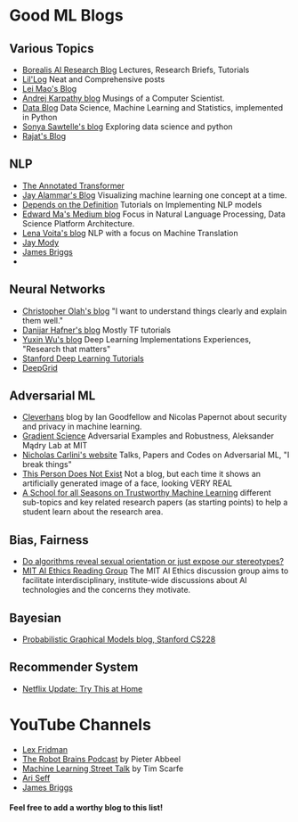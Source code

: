 # Good ML Blogs

## Various Topics
- [Borealis AI Research Blog](https://www.borealisai.com/en/research/blog/) Lectures, Research Briefs, Tutorials
- [Lil'Log](https://lilianweng.github.io/lil-log/) Neat and Comprehensive posts
- [Lei Mao's Blog](https://leimao.github.io/blog/)
- [Andrej Karpathy blog](http://karpathy.github.io/) Musings of a Computer Scientist.
- [Data Blog](https://xavierbourretsicotte.github.io/) Data Science, Machine Learning and Statistics, implemented in Python
- [Sonya Sawtelle's blog](https://sdsawtelle.github.io/blog/output/index.html) Exploring data science and python
- [Rajat's Blog](https://rajatvd.github.io/)
## NLP

- [The Annotated Transformer](https://nlp.seas.harvard.edu/2018/04/03/attention.html) 
- [Jay Alammar's Blog](http://jalammar.github.io/) Visualizing machine learning one concept at a time.
- [Depends on the Definition](https://www.depends-on-the-definition.com/) Tutorials on Implementing NLP models
- [Edward Ma's Medium blog](https://medium.com/@makcedward)  Focus in Natural Language Processing, Data Science Platform Architecture.
- [Lena Voita's blog](https://lena-voita.github.io/posts.html) NLP with a focus on Machine Translation
- [Jay Mody](https://jaykmody.com/)
- [James Briggs](https://jamescalam.medium.com/)
- 
 ## Neural Networks
 - [Christopher Olah's blog](https://colah.github.io/) "I want to understand things clearly and explain them well."
 - [Danijar Hafner's blog](https://danijar.com/blog/) Mostly TF tutorials
 - [Yuxin Wu's blog](https://ppwwyyxx.com/blog/) Deep Learning Implementations Experiences, "Research that matters"
 - [Stanford Deep Learning Tutorials](http://ufldl.stanford.edu/tutorial/)
 - [DeepGrid](https://www.jefkine.com/)
 
 ## Adversarial ML
- [Cleverhans](http://www.cleverhans.io/) blog by Ian Goodfellow and Nicolas Papernot about security and privacy in machine learning.
- [Gradient Science](https://gradientscience.org/) Adversarial Examples and Robustness, Aleksander Mądry Lab at MIT
- [Nicholas Carlini's website](https://nicholas.carlini.com/) Talks, Papers and Codes on Adversarial ML, "I break things"
- [This Person Does Not Exist](https://thispersondoesnotexist.com/) Not a blog, but each time it shows an artificially generated image of a face, looking VERY REAL
- [A School for all Seasons on Trustworthy Machine Learning](https://trustworthy-machine-learning.github.io/) different sub-topics and key related research papers (as starting points) to help a student learn about the research area.
 ## Bias, Fairness
- [Do algorithms reveal sexual orientation or just expose our stereotypes?](https://medium.com/@blaisea/do-algorithms-reveal-sexual-orientation-or-just-expose-our-stereotypes-d998fafdf477)
- [MIT AI Ethics Reading Group](https://mitaiethics.github.io/) The MIT AI Ethics discussion group aims to facilitate interdisciplinary, institute-wide discussions about AI technologies and the concerns they motivate. 

## Bayesian
- [Probabilistic Graphical Models blog, Stanford CS228](https://ermongroup.github.io/)

## Recommender System
- [Netflix Update: Try This at Home](https://sifter.org/~simon/journal/20061211.html)


# YouTube Channels
- [Lex Fridman](https://www.youtube.com/@lexfridman)
- [The Robot Brains Podcast](https://www.youtube.com/@TheRobotBrainsPodcast)  by Pieter Abbeel
- [Machine Learning Street Talk](https://www.youtube.com/@MachineLearningStreetTalk)  by Tim Scarfe
- [Ari Seff](https://www.youtube.com/@ariseffai)
- [James Briggs](https://www.youtube.com/@jamesbriggs/videos)




#### Feel free to add a worthy blog to this list!
